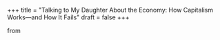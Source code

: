 +++
title = "Talking to My Daughter About the Economy: How Capitalism Works—and How It Fails"
draft = false
+++

from
